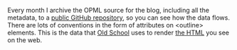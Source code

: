 Every month I archive the OPML source for the blog, including all the metadata, to a <a href="https://github.com/scripting/Scripting-News/tree/master/blog/opml">public GitHub repository</a>, so you can see how the data flows. There are lots of conventions in the form of attributes on &lt;outline> elements. This is the data that <a href="https://github.com/scripting/oldSchoolBlog">Old School</a> uses to render <a href="http://scripting.com/">the HTML</a> you see on the web. 
